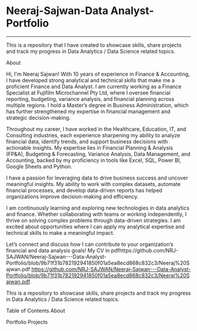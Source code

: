 # Neeraj-Sajwan-Data Analyst-Portfolio
--------------------------------------------------------------------------------------------------------
This is a repository that I have created to showcase skills, share projects and track my progress in Data Analytics / Data Science related topics.


About

Hi, I'm Neeraj Sajwan! With 10 years of experience in Finance & Accounting, I have developed strong analytical and technical skills that make me a proficient Finance and Data Analyst. I am currently working as a Finance Specialist at Fujifilm Microchannel Pty Ltd, where I oversee financial reporting, budgeting, variance analysis, and financial planning across multiple regions. I hold a Master’s degree in Business Administration, which has further strengthened my expertise in financial management and strategic decision-making.

Throughout my career, I have worked in the Healthcare, Education, IT, and Consulting industries, each experience sharpening my ability to analyze financial data, identify trends, and support business decisions with actionable insights. My expertise lies in Financial Planning & Analysis (FP&A), Budgeting & Forecasting, Variance Analysis, Data Management, and Accounting, backed by my proficiency in tools like Excel, SQL, Power BI, Google Sheets and Python.

I have a passion for leveraging data to drive business success and uncover meaningful insights. My ability to work with complex datasets, automate financial processes, and develop data-driven reports has helped organizations improve decision-making and efficiency.

I am continuously learning and exploring new technologies in data analytics and finance. Whether collaborating with teams or working independently, I thrive on solving complex problems through data-driven strategies. I am excited about opportunities where I can apply my analytical expertise and technical skills to make a meaningful impact.

Let’s connect and discuss how I can contribute to your organization’s financial and data analysis goals!
My CV in pdfhttps://github.com/NRJ-SAJWAN/Neeraj-Sajwan---Data-Analyst-Portfolio/blob/9b71f31b782192941850f01a5ea8ecd868c832c3/Neeraj%20Sajwan.pdf
https://github.com/NRJ-SAJWAN/Neeraj-Sajwan---Data-Analyst-Portfolio/blob/9b71f31b782192941850f01a5ea8ecd868c832c3/Neeraj%20Sajwan.pdf.

This is a repository to showcase skills, share projects and track my progress in Data Analytics / Data Science related topics.

Table of Contents
About

Portfolio Projects



